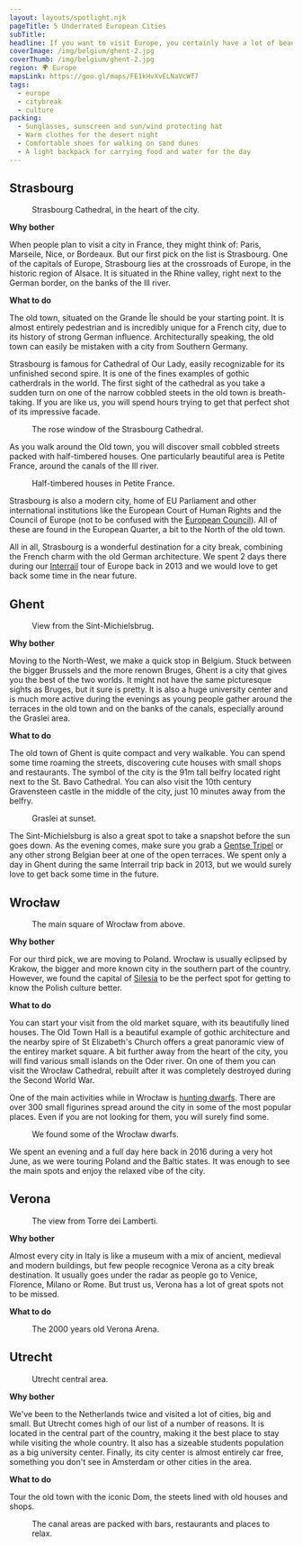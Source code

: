 ```yaml
---
layout: layouts/spotlight.njk
pageTitle: 5 Underrated European Cities
subTitle:
headline: If you want to visit Europe, you certainly have a lot of beautiful cities to discover. Paris, London, Barcelona, Prague, Amsterdam, just to name a few, are great destinations for planned city breaks and for a few days stop when touring a region. But during our travels we found that lesser known cities can offer a better visiting experience overall. We hope this article helps you discover potential destinations for the upcoming travel season, as the COVID-19 restrictions in Europe are slowly lifted.
coverImage: /img/belgium/ghent-2.jpg
coverThumb: /img/belgium/ghent-2.jpg
region: 🌍 Europe
mapsLink: https://goo.gl/maps/FE1kHvXvELNaVcWf7
tags:
  - europe
  - citybreak
  - culture
packing:
  - Sunglasses, sunscreen and sun/wind protecting hat
  - Warm clothes for the desert night
  - Comfortable shoes for walking on sand dunes
  - A light backpack for carrying food and water for the day
---
```


## Strasbourg

<figure>
  <img src="/img/france/strasbourg-cathedral.jpg" alt="">
  <figcaption>Strasbourg Cathedral, in the heart of the city.</figcaption>
</figure>

**Why bother**

When people plan to visit a city in France, they might think of: Paris, Marseile, Nice, or Bordeaux. But our first pick on the list is Strasbourg. One of the capitals of Europe, Strasbourg lies at the crossroads of Europe, in the historic region of Alsace. It is situated in the Rhine valley, right next to the German border, on the banks of the Ill river.

**What to do**

The old town, situated on the Grande Île should be your starting point. It is almost entirely pedestrian and is incredibly unique for a French city, due to its history of strong German influence. Architecturally speaking, the old town can easily be mistaken with a city from Southern Germany.

Strasbourg is famous for Cathedral of Our Lady, easily recognizable for its unfinished second spire. It is one of the fines examples of gothic catherdrals in the world. The first sight of the cathedral as you take a sudden turn on one of the narrow cobbled steets in the old town is breath-taking. If you are like us, you will spend hours trying to get that perfect shot of its impressive facade.

<figure>
  <img src="/img/france/strasbourg-cathedral-detail.jpg" alt="">
  <figcaption>The rose window of the Strasbourg Cathedral.</figcaption>
</figure>

As you walk around the Old town, you will discover small cobbled streets packed with half-timbered houses. One particularly beautiful area is Petite France, around the canals of the Ill river.

<figure>
  <img src="/img/france/strasbourg.jpg" alt="">
  <figcaption>Half-timbered houses in Petite France.</figcaption>
</figure>

Strasbourg is also a modern city, home of EU Parliament and other international institutions like the European Court of Human Rights and the Council of Europe (not to be confused with the [European Council](https://www.coe.int/en/web/about-us/do-not-get-confused)). All of these are found in the European Quarter, a bit to the North of the old town.

All in all, Strasbourg is a wonderful destination for a city break, combining the French charm with the old German architecture. We spent 2 days there during our [Interrail](https://www.interrail.eu/) tour of Europe back in 2013 and we would love to get back some time in the near future.

## Ghent

<figure>
  <img src="/img/belgium/ghent.jpg" alt="">
  <figcaption>View from the Sint-Michielsbrug.</figcaption>
</figure>

**Why bother**

Moving to the North-West, we make a quick stop in Belgium. Stuck between the bigger Brussels and the more renown Bruges, Ghent is a city that gives you the best of the two worlds. It might not have the same picturesque sights as Bruges, but it sure is pretty. It is also a huge university center and is much more active during the evenings as young people gather around the terraces in the old town and on the banks of the canals, especially around the Graslei area.

**What to do**

The old town of Ghent is quite compact and very walkable. You can spend some time roaming the streets, discovering cute houses with small shops and restaurants. The symbol of the city is the 91m tall belfry located right next to the St. Bavo Cathedral. You can also visit the 10th century Gravensteen castle in the middle of the city, just 10 minutes away from the belfry.

<figure>
  <img src="/img/belgium/ghent-2.jpg" alt="">
  <figcaption>Graslei at sunset.</figcaption>
</figure>

The Sint-Michielsburg is also a great spot to take a snapshot before the sun goes down. As the evening comes, make sure you grab a [Gentse Tripel](https://www.beeradvocate.com/beer/profile/48/12957/) or any other strong Belgian beer at one of the open terraces. We spent only a day in Ghent during the same Interrail trip back in 2013, but we would surely love to get back some time in the future.

## Wrocław

<figure>
  <img src="/img/poland/wroclaw-panorama.jpg" alt="">
  <figcaption>The main square of Wrocław from above.</figcaption>
</figure>

**Why bother**

For our third pick, we are moving to Poland. Wrocław is usually eclipsed by Krakow, the bigger and more known city in the southern part of the country. However, we found the capital of [Silesia](https://en.wikipedia.org/wiki/Silesia) to be the perfect spot for getting to know the Polish culture better.

**What to do**

You can start your visit from the old market square, with its beautifully lined houses. The Old Town Hall is a beautiful example of gothic architecture and the nearby spire of St Elizabeth's Church offers a great panoramic view of the entirey market square. A bit further away from the heart of the city, you will find various small islands on the Oder river. On one of them you can visit the Wrocław Cathedral, rebuilt after it was completely destroyed during the Second World War.

One of the main activities while in Wrocław is [hunting dwarfs](https://en.wikipedia.org/wiki/Wroc%C5%82aw%27s_dwarfs). There are over 300 small figurines spread around the city in some of the most popular places. Even if you are not looking for them, you will surely find some.

<figure>
  <img src="/img/poland/wroclaw-dwarfs.jpg" alt="">
  <figcaption>We found some of the Wrocław dwarfs.</figcaption>
</figure>

We spent an evening and a full day here back in 2016 during a very hot June, as we were touring Poland and the Baltic states. It was enough to see the main spots and enjoy the relaxed vibe of the city.

## Verona

<figure>
  <img src="/img/italy/verona-panorama.jpg" alt="">
  <figcaption>The view from Torre dei Lamberti.</figcaption>
</figure>

**Why bother**

Almost every city in Italy is like a museum with a mix of ancient, medieval and modern buildings, but few people recognice Verona as a city break destination. It usually goes under the radar as people go to Venice, Florence, Milano or Rome. But trust us, Verona has a lot of great spots not to be missed.

**What to do**

<figure>
  <img src="/img/italy/verona-arena.jpg" alt="">
  <figcaption>The 2000 years old Verona Arena.</figcaption>
</figure>

## Utrecht

<figure>
  <img src="/img/the-netherlands/utrecht.jpg" alt="">
  <figcaption>Utrecht central area.</figcaption>
</figure>

**Why bother**

We've been to the Netherlands twice and visited a lot of cities, big and small. But Utrecht comes high of our list of a number of reasons. It is located in the central part of the country, making it the best place to stay while visiting the whole country. It also has a sizeable students population as a big university center. Finally, its city center is almost entirely car free, something you don't see in Amsterdam or other cities in the area.

**What to do**

Tour the old town with the iconic Dom, the steets lined with old houses and shops.

<figure>
  <img src="/img/the-netherlands/utrecht-canal.jpg" alt="">
  <figcaption>The canal areas are packed with bars, restaurants and places to relax.</figcaption>
</figure>
